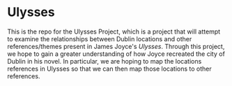 # Ulysses
This is the repo for the Ulysses Project, which is a project that will attempt to examine the relationships between Dublin locations and other references/themes present in James Joyce's *Ulysses*. Through this project, we hope to gain a greater understanding of how Joyce recreated the city of Dublin in his novel. In particular, we are hoping to map the locations references in Ulysses so that we can then map those locations to other references. 
